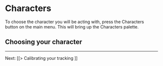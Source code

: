 # Characters

To choose the character you will be acting with, press the Characters button on the main menu. This will bring up the Characters palette.

## Choosing your character

---

Next: [[> Calibrating your tracking ]]
